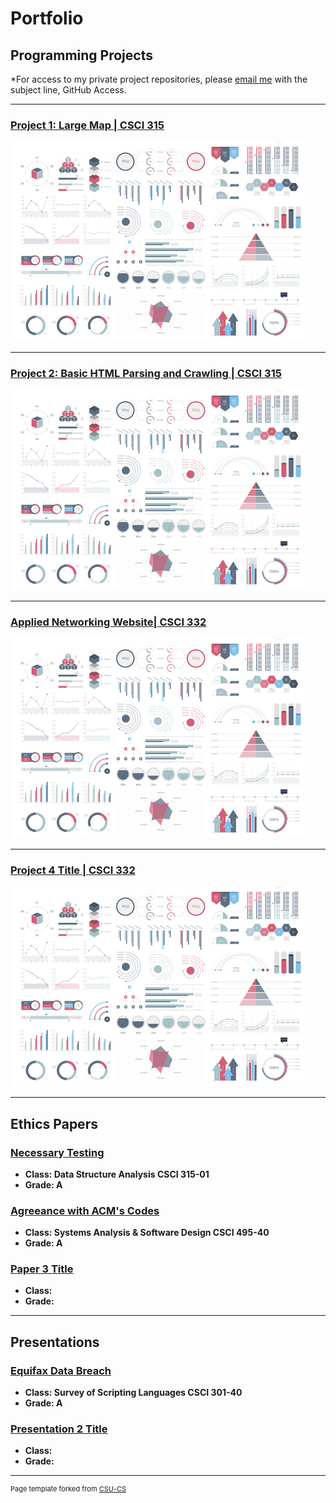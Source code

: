 Portfolio
=========

Programming Projects
--------------------

*For access to my private project repositories, please [email me](mailto:example@csustudent.net?subject=GitHub%20Access) with the subject line, GitHub Access.

---
### [Project 1: Large Map | CSCI 315](project1)

![Project 1 Thumbnail Name](images/dummy_thumbnail.jpg)

---
### [Project 2: Basic HTML Parsing and Crawling | CSCI 315](project2)

![Project 2 Thumbnail Name](images/dummy_thumbnail.jpg)

---
### [Applied Networking Website| CSCI 332](project3)

![Project 3 Thumbnail Name](images/dummy_thumbnail.jpg)

---
### [Project 4 Title | CSCI 332](project1)

![Project 4 Thumbnail Name](images/dummy_thumbnail.jpg)

---

Ethics Papers
-------------

### [Necessary Testing](/pdf/Data_Structures_Ethics_Paper_edit.pdf)

-   **Class: Data Structure Analysis CSCI 315-01**  
-   **Grade: A**

### [Agreeance with ACM's Codes](/pdf/Ethic_1(1).pdf)

-   **Class: Systems Analysis & Software Design CSCI 495-40** 
-   **Grade: A**

### [Paper 3 Title](/pdf/sample_presentation.pdf)

-   **Class:** 
-   **Grade:**

---

Presentations
-------------

### [Equifax Data Breach](/pdf/Scripting_Security_Presentation.pdf)

- **Class: Survey of Scripting Languages CSCI 301-40** 
- **Grade: A**


### [Presentation 2 Title](/pdf/sample_presentation.pdf)

- **Class:** 
- **Grade:**

---

<p style="font-size:11px">Page template forked from <a href="https://github.com/csu-cs/csci-portfolio">CSU-CS</a></p>
<!-- Remove above link if you don't want to attributive -->

